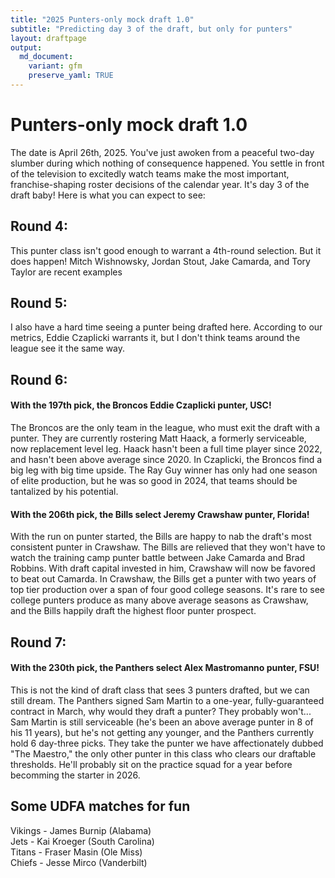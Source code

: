 ```yaml
---
title: "2025 Punters-only mock draft 1.0"
subtitle: "Predicting day 3 of the draft, but only for punters"
layout: draftpage
output:
  md_document:
    variant: gfm
    preserve_yaml: TRUE
---
```

# Punters-only mock draft 1.0
The date is April 26th, 2025. You've just awoken from a peaceful two-day slumber during which nothing of consequence happened. You settle in front of the television to excitedly watch teams make the most important, franchise-shaping roster decisions of the calendar year. It's day 3 of the draft baby! Here is what you can expect to see:

## Round 4:

This punter class isn't good enough to warrant a 4th-round selection. But it does happen! Mitch Wishnowsky, Jordan Stout, Jake Camarda, and Tory Taylor are recent examples

## Round 5:

I also have a hard time seeing a punter being drafted here. According to our metrics, Eddie Czaplicki warrants it, but I don't think teams around the league see it the same way.

## Round 6:

#### With the 197th pick, the Broncos **Eddie Czaplicki** punter, USC!

The Broncos are the only team in the league, who must exit the draft with a punter. They are currently rostering Matt Haack, a formerly serviceable, now replacement level leg. Haack hasn't been a full time player since 2022, and hasn't been above average since 2020. In Czaplicki, the Broncos find a big leg with big time upside. The Ray Guy winner has only had one season of elite production, but he was so good in 2024, that teams should be tantalized by his potential.

#### With the 206th pick, the Bills select **Jeremy Crawshaw** punter, Florida!

With the run on punter started, the Bills are happy to nab the draft's most consistent punter in Crawshaw. The Bills are relieved that they won't have to watch the training camp punter battle between Jake Camarda and Brad Robbins. With draft capital invested in him, Crawshaw will now be favored to beat out Camarda. In Crawshaw, the Bills get a punter with two years of top tier production over a span of four good college seasons. It's rare to see college punters produce as many above average seasons as Crawshaw, and the Bills happily draft the highest floor punter prospect.

## Round 7:

#### With the 230th pick, the Panthers select **Alex Mastromanno** punter, FSU!

This is not the kind of draft class that sees 3 punters drafted, but we can still dream. The Panthers signed Sam Martin to a one-year, fully-guaranteed contract in March, why would they draft a punter? They probably won't... Sam Martin is still serviceable (he's been an above average punter in 8 of his 11 years), but he's not getting any younger, and the Panthers currently hold 6 day-three picks. They take the punter we have affectionately dubbed "The Maestro," the only other punter in this class who clears our draftable thresholds. He'll probably sit on the practice squad for a year before becomming the starter in 2026.

## Some UDFA matches for fun

Vikings - James Burnip (Alabama)  
Jets - Kai Kroeger (South Carolina)  
Titans - Fraser Masin (Ole Miss)  
Chiefs - Jesse Mirco (Vanderbilt)  


